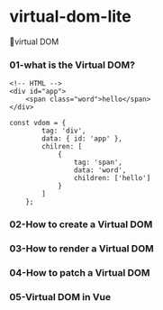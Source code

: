 # virtual-dom-lite
🚀virtual DOM

### 01-what is the Virtual DOM?
```
<!-- HTML -->
<div id="app">
    <span class="word">hello</span>
</div>
```

```
const vdom = {
        tag: 'div',
        data: { id: 'app' },
        chilren: [
            {
                tag: 'span',
                data: 'word',
                children: ['hello']
            }
        ]
    };
```

### 02-How to create a Virtual DOM


### 03-How to render a Virtual DOM


### 04-How to patch a Virtual DOM


### 05-Virtual DOM in Vue
